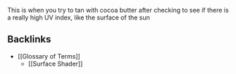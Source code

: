 This is when you try to tan with cocoa butter after checking to see if there is a really high UV index, like the surface of the sun
## Backlinks
* [[Glossary of Terms]]
	* [[Surface Shader]]

